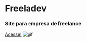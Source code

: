 # Freeladev
### Site para empresa de freelance
[Acesse!](https://freeladev.online/)
![gif](https://github.com/CasaliWe/freeladev/blob/main/freeladev%20gif.gif)
